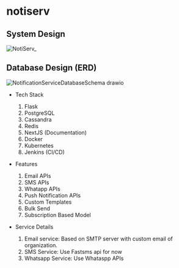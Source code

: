 # notiserv

## System Design

![NotiServ_](https://github.com/NotiServ/notiserv/assets/121743571/ad2741f2-ff29-485e-b4f5-f984469ae23e)



## Database Design (ERD)
![NotificationServiceDatabaseSchema drawio](https://github.com/NotiServ/notiserv/assets/121743571/5fd681b4-3add-402e-8c49-528d4ee7f05a)


- Tech Stack
    1. Flask
    2. PostgreSQL
    3. Cassandra
    4. Redis
    5. NextJS (Documentation)
    6. Docker
    7. Kubernetes
    8. Jenkins (CI/CD)

    
- Features
    1. Email APIs
    2. SMS APIs
    3. Whatapp APIs
    4. Push Notification APIs
    5. Custom Templates
    6. Bulk Send
    7. Subscription Based Model


- Service Details
    1. Email service: Based on SMTP server with custom email of organization.
    2. SMS Service: Use Fastsms api for now
    3. Whatsapp Service: Use Whataspp APIs



      
